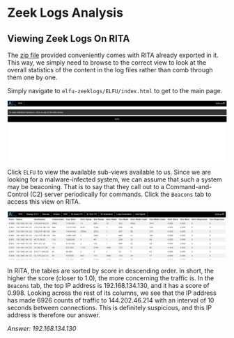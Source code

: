 # Zeek Logs Analysis

## Viewing Zeek Logs On RITA

The <a href='src/elfu-zeeklogs.zip'>zip file</a> provided conveniently comes with RITA already exported in it. This way, we simply need to browse to the correct view to look at the overall statistics of the content in the log files rather than comb through them one by one.

Simply navigate to `elfu-zeeklogs/ELFU/index.html` to get to the main page.

<img src='img/rita.png'>

Click `ELFU` to view the available sub-views available to us. Since we are looking for a malware-infected system, we can assume that such a system may be beaconing. That is to say that they call out to a Command-and-Control (C2) server periodically for commands. Click the `Beacons` tab to access this view on RITA.

<img src='img/beacons.png'>

In RITA, the tables are sorted by score in descending order. In short, the higher the score (closer to 1.0), the more concerning the traffic is. In the `Beacons` tab, the top IP address is 192.168.134.130, and it has a score of 0.998. Looking across the rest of its columns, we see that the IP address has made 6926 counts of traffic to 144.202.46.214 with an interval of 10 seconds between connections. This is definitely suspicious, and this IP address is therefore our answer.

*Answer: 192.168.134.130*